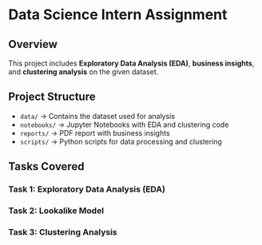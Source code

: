 # Data Science Intern Assignment  

## Overview  
This project includes **Exploratory Data Analysis (EDA)**, **business insights**, and **clustering analysis** on the given dataset.  

## **Project Structure**  
- `data/` → Contains the dataset used for analysis  
- `notebooks/` → Jupyter Notebooks with EDA and clustering code  
- `reports/` → PDF report with business insights  
- `scripts/` → Python scripts for data processing and clustering  

## **Tasks Covered**  
### **Task 1: Exploratory Data Analysis (EDA)**

### **Task 2: Lookalike Model**

### **Task 3: Clustering Analysis**  

